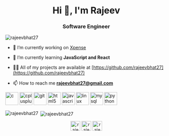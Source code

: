 <h1 align="center">Hi 👋, I'm Rajeev</h1>
<h3 align="center">Software Engineer</h3>

<p align="left"> <img src="https://komarev.com/ghpvc/?username=rajeevbhat27" alt="rajeevbhat27" /> </p>

- 🔭 I’m currently working on [Xpense](https://github.com/rajeevbhat27/Xpense)

- 🌱 I’m currently learning **JavaScript and React**

- 👨‍💻 All of my projects are available at [https://github.com/rajeevbhat27](https://github.com/rajeevbhat27)

- 📫 How to reach me **rajeevbhat27@gmail.com**

<p align="left"><img src="https://devicons.github.io/devicon/devicon.git/icons/c/c-original.svg" alt="c" width="40" height="40"/> <img src="https://devicons.github.io/devicon/devicon.git/icons/cplusplus/cplusplus-original.svg" alt="cplusplus" width="40" height="40"/> <img src="https://www.vectorlogo.zone/logos/git-scm/git-scm-icon.svg" alt="git" width="40" height="40"/> <img src="https://devicons.github.io/devicon/devicon.git/icons/html5/html5-original-wordmark.svg" alt="html5" width="40" height="40"/> <img src="https://devicons.github.io/devicon/devicon.git/icons/javascript/javascript-original.svg" alt="javascript" width="40" height="40"/> <img src="https://devicons.github.io/devicon/devicon.git/icons/linux/linux-original.svg" alt="linux" width="40" height="40"/> <img src="https://devicons.github.io/devicon/devicon.git/icons/mysql/mysql-original-wordmark.svg" alt="mysql" width="40" height="40"/> <img src="https://devicons.github.io/devicon/devicon.git/icons/python/python-original.svg" alt="python" width="40" height="40"/></p><p><img align="left" src="https://github-readme-stats.vercel.app/api/top-langs/?username=rajeevbhat27&layout=compact&hide=html" alt="rajeevbhat27" /></p>

<p>&nbsp;<img align="center" src="https://github-readme-stats.vercel.app/api?username=rajeevbhat27&show_icons=true" alt="rajeevbhat27" /></p>

<p align="center">
<a href="https://dev.to/rajeevbhat27" target="blank"><img align="center" src="https://cdn.jsdelivr.net/npm/simple-icons@3.0.1/icons/dev-dot-to.svg" alt="rajeevbhat27" height="30" width="30" /></a>
<a href="https://linkedin.com/in/rajeevbhat27" target="blank"><img align="center" src="https://cdn.jsdelivr.net/npm/simple-icons@3.0.1/icons/linkedin.svg" alt="rajeevbhat27" height="30" width="30" /></a>
<a href="https://stackoverflow.com/users/rajeevbhat27" target="blank"><img align="center" src="https://cdn.jsdelivr.net/npm/simple-icons@3.0.1/icons/stackoverflow.svg" alt="rajeevbhat27" height="30" width="30" /></a>
</p>

